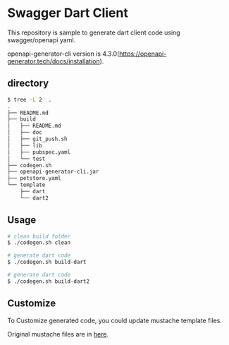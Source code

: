 # Swagger Dart Client

This repository is sample to generate dart client code using swagger/openapi yaml.

openapi-generator-cli version is 4.3.0(https://openapi-generator.tech/docs/installation).

## directory

```sh
$ tree -L 2  .
.
├── README.md
├── build
│   ├── README.md
│   ├── doc
│   ├── git_push.sh
│   ├── lib
│   ├── pubspec.yaml
│   └── test
├── codegen.sh
├── openapi-generator-cli.jar
├── petstore.yaml
└── template
    ├── dart
    └── dart2
```

## Usage

```sh
# clean build folder
$ ./codegen.sh clean

# generate dart code
$ ./codegen.sh build-dart

# generate dart code
$ ./codegen.sh build-dart2
```

## Customize

To Customize generated code, you could update mustache template files.

Original mustache files are in [here](https://github.com/OpenAPITools/openapi-generator/tree/master/modules/openapi-generator/src/main/resources).